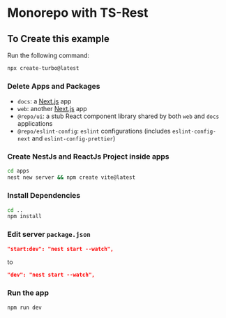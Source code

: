 # Monorepo with TS-Rest

## To Create this example

Run the following command:

```sh
npx create-turbo@latest
```

### Delete Apps and Packages

- `docs`: a [Next.js](https://nextjs.org/) app
- `web`: another [Next.js](https://nextjs.org/) app
- `@repo/ui`: a stub React component library shared by both `web` and `docs` applications
- `@repo/eslint-config`: `eslint` configurations (includes `eslint-config-next` and `eslint-config-prettier`)

### Create NestJs and ReactJs Project inside apps

```sh
cd apps
nest new server && npm create vite@latest
```
### Install Dependencies

```sh
cd ..
npm install
```

### Edit server `package.json`

```json
"start:dev": "nest start --watch",
```
to
```json
"dev": "nest start --watch",
```

### Run the app
```sh
npm run dev
```
